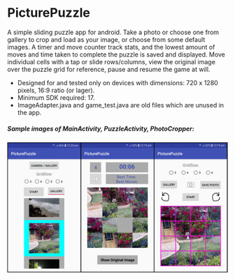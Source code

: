 # PicturePuzzle
A simple sliding puzzle app for android. Take a photo or choose one from gallery to crop and load as your image, or 
choose from some default images. A timer and move counter track stats, and the lowest amount of moves and time taken to 
complete the puzzle is saved and displayed. Move individual cells with a tap or slide rows/columns, view the original
image over the puzzle grid for reference, pause and resume the game at will.
- Designed for and tested only on devices with dimensions: 720 x 1280 pixels, 16:9 ratio (or lager).
- Minimum SDK required: 17.
- ImageAdapter.java and game_test.java are old files which are unused in the app.

##### Sample images of MainActivity, PuzzleActivity, PhotoCropper:

![alt_text](screenshots/app_screenshots_compiled.png)
